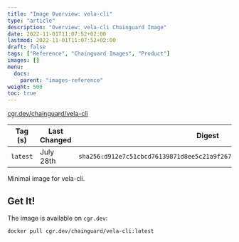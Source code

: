 ```yaml
---
title: "Image Overview: vela-cli"
type: "article"
description: "Overview: vela-cli Chainguard Image"
date: 2022-11-01T11:07:52+02:00
lastmod: 2022-11-01T11:07:52+02:00
draft: false
tags: ["Reference", "Chainguard Images", "Product"]
images: []
menu:
  docs:
    parent: "images-reference"
weight: 500
toc: true
---
```


[cgr.dev/chainguard/vela-cli](https://github.com/chainguard-images/images/tree/main/images/vela-cli)

| Tag (s)   | Last Changed | Digest                                                                    |
|-----------|--------------|---------------------------------------------------------------------------|
|  `latest` | July 28th    | `sha256:d912e7c51cbcd76139871d8ee5c21a9f267496ea4aed1baadc0d611eb3761de2` |



Minimal image for vela-cli.

## Get It!

The image is available on `cgr.dev`:

```
docker pull cgr.dev/chainguard/vela-cli:latest
```

